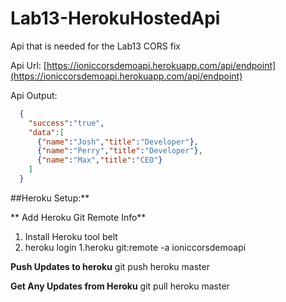 # Lab13-HerokuHostedApi
Api that is needed for the Lab13 CORS fix

Api Url: [https://ioniccorsdemoapi.herokuapp.com/api/endpoint](https://ioniccorsdemoapi.herokuapp.com/api/endpoint)

Api Output:

```json
  {
    "success":"true",
    "data":[
      {"name":"Josh","title":"Developer"},
      {"name":"Perry","title":"Developer"},
      {"name":"Max","title":"CEO"}
    ]
  }
```  

##Heroku Setup:**

** Add Heroku Git Remote Info**

1. Install Heroku tool belt
1. heroku login
1.heroku git:remote -a ioniccorsdemoapi

**Push Updates to heroku**
    git push heroku master

**Get Any Updates from Heroku**
     git pull heroku master